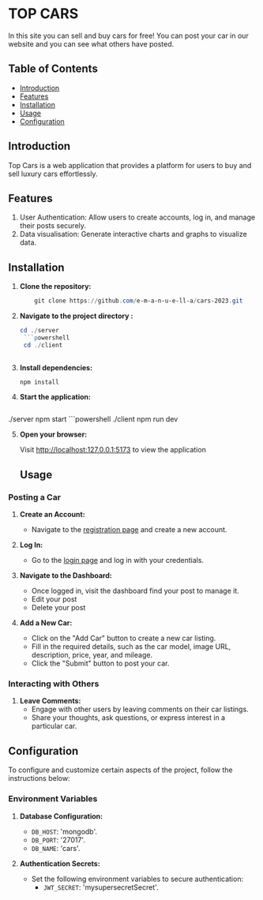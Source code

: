 # TOP CARS
In this site you can sell and buy cars for free! 
You can post your car in our website and you can see
what others have posted.
## Table of Contents

- [Introduction](#introduction)
- [Features](#features)
- [Installation](#installation)
- [Usage](#usage)
- [Configuration](#configuration)


 ## Introduction
 Top Cars is a web application that provides a platform for users to buy and sell luxury cars effortlessly.
 ## Features
 1. User Authentication:
  Allow users to create accounts, log in, and manage their posts securely.
 2. Data visualisation:
  Generate interactive charts and graphs to visualize data.
## Installation
1. **Clone the repository:**

    ```powershell
        git clone https://github.com/e-m-a-n-u-e-ll-a/cars-2023.git
    ```
 2. **Navigate to the project directory :**

    ```powershell
    cd ./server
     ```powershell
     cd ./client
     
3.  **Install dependencies:**

    ```powershell
    npm install

4.  **Start the application:**

    ```powershell
   ./server npm start
    ```powershell
   ./client npm run dev

5. **Open your browser:**

    Visit [http://localhost:127.0.0.1:5173](http://127.0.0.1:5173) to view the application
    ## Usage

### Posting a Car

1. **Create an Account:**
   - Navigate to the [registration page](http://127.0.0.1:5173/users/register) and create a new account.

2. **Log In:**
   - Go to the [login page](http://127.0.0.1:5173/users/login) and log in with your credentials.

3. **Navigate to the Dashboard:**
   - Once logged in, visit the dashboard find your post to manage it.
   - Edit your post
   - Delete your post

4. **Add a New Car:**
   - Click on the "Add Car" button to create a new car listing.
   - Fill in the required details, such as the car model, image URL, description, price, year, and mileage.
   - Click the "Submit" button to post your car.


### Interacting with Others

1. **Leave Comments:**
   - Engage with other users by leaving comments on their car listings.
   - Share your thoughts, ask questions, or express interest in a particular car.

## Configuration

To configure and customize certain aspects of the project, follow the instructions below:

### Environment Variables

1. **Database Configuration:**
     - `DB_HOST`: 'mongodb'.
     - `DB_PORT`: '27017'.
     - `DB_NAME`: 'cars'.

2. **Authentication Secrets:**
   - Set the following environment variables to secure authentication:
     - `JWT_SECRET`: 'mysupersecretSecret'.


